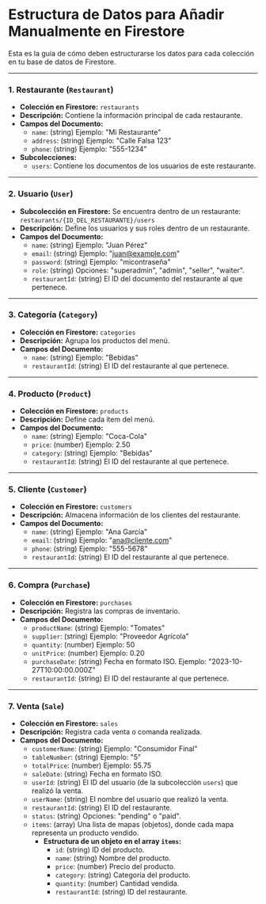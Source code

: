 
# Estructura de Datos para Añadir Manualmente en Firestore

Esta es la guía de cómo deben estructurarse los datos para cada colección en tu base de datos de Firestore.

---

### 1. Restaurante (`Restaurant`)

- **Colección en Firestore:** `restaurants`
- **Descripción:** Contiene la información principal de cada restaurante.
- **Campos del Documento:**
  - `name`: (string) Ejemplo: "Mi Restaurante"
  - `address`: (string) Ejemplo: "Calle Falsa 123"
  - `phone`: (string) Ejemplo: "555-1234"
- **Subcolecciones:**
  - `users`: Contiene los documentos de los usuarios de este restaurante.

---

### 2. Usuario (`User`)

- **Subcolección en Firestore:** Se encuentra dentro de un restaurante: `restaurants/{ID_DEL_RESTAURANTE}/users`
- **Descripción:** Define los usuarios y sus roles dentro de un restaurante.
- **Campos del Documento:**
  - `name`: (string) Ejemplo: "Juan Pérez"
  - `email`: (string) Ejemplo: "juan@example.com"
  - `password`: (string) Ejemplo: "micontraseña"
  - `role`: (string) Opciones: "superadmin", "admin", "seller", "waiter".
  - `restaurantId`: (string) El ID del documento del restaurante al que pertenece.

---

### 3. Categoría (`Category`)

- **Colección en Firestore:** `categories`
- **Descripción:** Agrupa los productos del menú.
- **Campos del Documento:**
  - `name`: (string) Ejemplo: "Bebidas"
  - `restaurantId`: (string) El ID del restaurante al que pertenece.

---

### 4. Producto (`Product`)

- **Colección en Firestore:** `products`
- **Descripción:** Define cada ítem del menú.
- **Campos del Documento:**
  - `name`: (string) Ejemplo: "Coca-Cola"
  - `price`: (number) Ejemplo: 2.50
  - `category`: (string) Ejemplo: "Bebidas"
  - `restaurantId`: (string) El ID del restaurante al que pertenece.

---

### 5. Cliente (`Customer`)

- **Colección en Firestore:** `customers`
- **Descripción:** Almacena información de los clientes del restaurante.
- **Campos del Documento:**
  - `name`: (string) Ejemplo: "Ana García"
  - `email`: (string) Ejemplo: "ana@cliente.com"
  - `phone`: (string) Ejemplo: "555-5678"
  - `restaurantId`: (string) El ID del restaurante al que pertenece.

---

### 6. Compra (`Purchase`)

- **Colección en Firestore:** `purchases`
- **Descripción:** Registra las compras de inventario.
- **Campos del Documento:**
  - `productName`: (string) Ejemplo: "Tomates"
  - `supplier`: (string) Ejemplo: "Proveedor Agrícola"
  - `quantity`: (number) Ejemplo: 50
  - `unitPrice`: (number) Ejemplo: 0.20
  - `purchaseDate`: (string) Fecha en formato ISO. Ejemplo: "2023-10-27T10:00:00.000Z"
  - `restaurantId`: (string) El ID del restaurante al que pertenece.

---

### 7. Venta (`Sale`)

- **Colección en Firestore:** `sales`
- **Descripción:** Registra cada venta o comanda realizada.
- **Campos del Documento:**
  - `customerName`: (string) Ejemplo: "Consumidor Final"
  - `tableNumber`: (string) Ejemplo: "5"
  - `totalPrice`: (number) Ejemplo: 55.75
  - `saleDate`: (string) Fecha en formato ISO.
  - `userId`: (string) El ID del usuario (de la subcolección `users`) que realizó la venta.
  - `userName`: (string) El nombre del usuario que realizó la venta.
  - `restaurantId`: (string) El ID del restaurante.
  - `status`: (string) Opciones: "pending" o "paid".
  - `items`: (array) Una lista de mapas (objetos), donde cada mapa representa un producto vendido.
    - **Estructura de un objeto en el array `items`:**
      - `id`: (string) ID del producto.
      - `name`: (string) Nombre del producto.
      - `price`: (number) Precio del producto.
      - `category`: (string) Categoría del producto.
      - `quantity`: (number) Cantidad vendida.
      - `restaurantId`: (string) ID del restaurante.


